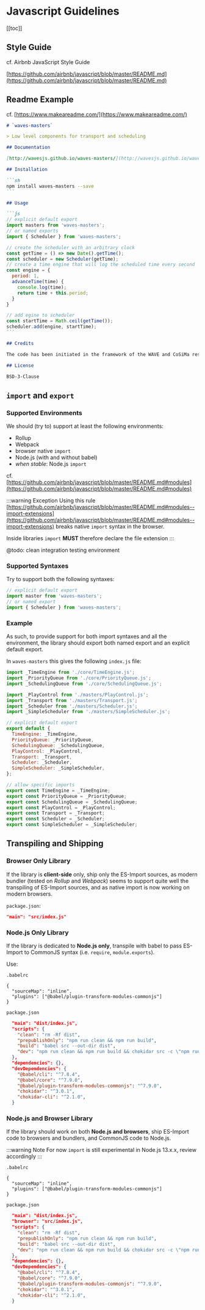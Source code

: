 # Javascript Guidelines

[[toc]]

## Style Guide

cf. Airbnb JavaScript Style Guide

[https://github.com/airbnb/javascript/blob/master/README.md](https://github.com/airbnb/javascript/blob/master/README.md)

## Readme Example

cf. [https://www.makeareadme.com/](https://www.makeareadme.com/)

~~~md
# `waves-masters`

> Low level components for transport and scheduling

## Documentation

[http://wavesjs.github.io/waves-masters/](http://wavesjs.github.io/waves-masters/)

## Installation

```sh
npm install waves-masters --save
```

## Usage

```js
// explicit default export
import masters from 'waves-masters';
// or named exports
import { Scheduler } from 'waves-masters';

// create the scheduler with an arbitrary clock
const getTime = () => new Date().getTime();
const scheduler = new Scheduler(getTime);
// create a time engine that will log the scheduled time every second
const engine = {
  period: 1,
  advanceTime(time) {
    console.log(time);
    return time + this.period;
  }
}

// add egine to scheduler
const startTime = Math.ceil(getTime());
scheduler.add(engine, startTime);
```

## Credits

The code has been initiated in the framework of the WAVE and CoSiMa research projects, funded by the French National Research Agency (ANR).

## License

BSD-3-Clause
~~~

## `import` and `export`

### Supported Environments

We should (try to) support at least the following environments: 

- Rollup
- Webpack
- browser native `import`
- Node.js (with and without babel)
- _when stable_: Node.js `import`

cf. [https://github.com/airbnb/javascript/blob/master/README.md#modules](https://github.com/airbnb/javascript/blob/master/README.md#modules)

:::warning Exception
Using this rule [https://github.com/airbnb/javascript/blob/master/README.md#modules--import-extensions](https://github.com/airbnb/javascript/blob/master/README.md#modules--import-extensions) breaks native `import` syntax in the browser.

Inside libraries `import` __MUST__ therefore declare the file extension
:::

@todo: clean integration testing environment

### Supported Syntaxes

Try to support both the following syntaxes:

```js
// explicit default export
import master from 'waves-masters';
// or named export
import { Scheduler } from 'waves-masters';
```

### Example

As such, to provide support for both import syntaxes and all the environment, the library should export both named export and an explicit default export.

In `waves-masters` this gives the following `index.js` file:

```js
import _TimeEngine from './core/TimeEngine.js';
import _PriorityQueue from './core/PriorityQueue.js';
import _SchedulingQueue from './core/SchedulingQueue.js';

import _PlayControl from './masters/PlayControl.js';
import _Transport from './masters/Transport.js';
import _Scheduler from './masters/Scheduler.js';
import _SimpleScheduler from './masters/SimpleScheduler.js';

// explicit default export
export default {
  TimeEngine: _TimeEngine,
  PriorityQueue: _PriorityQueue,
  SchedulingQueue: _SchedulingQueue,
  PlayControl: _PlayControl,
  Transport: _Transport,
  Scheduler: _Scheduler,
  SimpleScheduler: _SimpleScheduler,
};

// allow specific imports
export const TimeEngine = _TimeEngine;
export const PriorityQueue = _PriorityQueue;
export const SchedulingQueue = _SchedulingQueue;
export const PlayControl = _PlayControl;
export const Transport = _Transport;
export const Scheduler = _Scheduler;
export const SimpleScheduler = _SimpleScheduler;
```

## Transpiling and Shipping

### Browser Only Library

If the library is **client-side** only, ship only the ES-Import sources, as modern bundler (tested on _Rollup_ and _Webpack_) seems to support quite well the transpiling of ES-Import sources, and as native import is now working on modern browsers.

`package.json`:

```json
"main": "src/index.js"
```

### Node.js Only Library

If the library is dedicated to **Node.js only**, transpile with babel to pass ES-Import to CommonJS syntax (i.e. `require`, `module.exports`). 

Use:

`.babelrc`

```
{
  "sourceMap": "inline",
  "plugins": ["@babel/plugin-transform-modules-commonjs"]
}
```

`package.json`

```json
  "main": "dist/index.js",
  "scripts": {
    "clean": "rm -Rf dist",
    "prepublishOnly": "npm run clean && npm run build",
    "build": "babel src --out-dir dist",
    "dev": "npm run clean && npm run build && chokidar src -c \"npm run build\""
  },
  "dependencies": {},
  "devDependencies": {
    "@babel/cli": "^7.8.4",
    "@babel/core": "^7.9.0",
    "@babel/plugin-transform-modules-commonjs": "^7.9.0",
    "chokidar": "^3.0.1",
    "chokidar-cli": "^2.1.0",
  }
```

### Node.js and Browser Library

If the library should work on both **Node.js and browsers**, ship ES-Import code to browsers and bundlers, and CommonJS code to Node.js. 

:::warning Note
For now `import` is still experimental in Node.js 13.x.x, review accordingly
:::

`.babelrc`

```
{
  "sourceMap": "inline",
  "plugins": ["@babel/plugin-transform-modules-commonjs"]
}
```

`package.json`

```json
  "main": "dist/index.js",
  "browser": "src/index.js",
  "scripts": {
    "clean": "rm -Rf dist",
    "prepublishOnly": "npm run clean && npm run build",
    "build": "babel src --out-dir dist",
    "dev": "npm run clean && npm run build && chokidar src -c \"npm run build\""
  },
  "dependencies": {},
  "devDependencies": {
    "@babel/cli": "^7.8.4",
    "@babel/core": "^7.9.0",
    "@babel/plugin-transform-modules-commonjs": "^7.9.0",
    "chokidar": "^3.0.1",
    "chokidar-cli": "^2.1.0",
  }
```



















